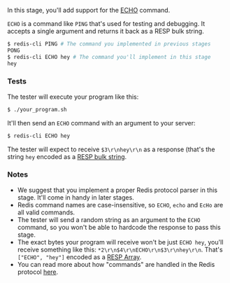 In this stage, you'll add support for the [ECHO](https://redis.io/commands/echo) command.

`ECHO` is a command like `PING` that's used for testing and debugging. It accepts a single argument and returns it back as a
RESP bulk string.

```bash
$ redis-cli PING # The command you implemented in previous stages
PONG
$ redis-cli ECHO hey # The command you'll implement in this stage
hey
```

### Tests

The tester will execute your program like this:

```bash
$ ./your_program.sh
```

It'll then send an `ECHO` command with an argument to your server:

```bash
$ redis-cli ECHO hey
```

The tester will expect to receive `$3\r\nhey\r\n` as a response (that's the string `hey` encoded as a [RESP bulk string](https://redis.io/docs/latest/develop/reference/protocol-spec/#bulk-strings).

### Notes

- We suggest that you implement a proper Redis protocol parser in this stage. It'll come in handy in later stages.
- Redis command names are case-insensitive, so `ECHO`, `echo` and `EcHo` are all valid commands.
- The tester will send a random string as an argument to the `ECHO` command, so you won't be able to hardcode the response to pass this stage.
- The exact bytes your program will receive won't be just `ECHO hey`, you'll receive something like this: `*2\r\n$4\r\nECHO\r\n$3\r\nhey\r\n`. That's
  `["ECHO", "hey"]` encoded as a [RESP Array](https://redis.io/docs/latest/develop/reference/protocol-spec/#arrays).
- You can read more about how "commands" are handled in the Redis protocol [here](https://redis.io/docs/latest/develop/reference/protocol-spec/#sending-commands-to-a-redis-server).